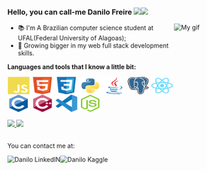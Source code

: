 ### Hello, you can call-me **Danilo Freire** <img src="https://media.giphy.com/media/hvRJCLFzcasrR4ia7z/giphy.gif" width="10px"><img src="https://github.com/TheDudeThatCode/TheDudeThatCode/blob/master/Assets/Earth.gif" width="10px" style="margin-right:10px">
<img align="right" alt="My gif" height="128" width="128" src="https://cdn.discordapp.com/attachments/843611480750555136/911730147030356078/picasion.com_29559dd78cb6e27367dbba045babf8f9.gif">


- :books: I'm A Brazilian computer science student at UFAL(Federal University of Alagoas);  
- 🌱 Growing bigger in my web full stack development skills.

**Languages and tools that I know a little bit:**
<div>
  <img align="center" alt="Js" height="40" width="50" src="https://raw.githubusercontent.com/devicons/devicon/master/icons/javascript/javascript-plain.svg">
  <img align="center" alt="HTML" height="40" width="50" src="https://raw.githubusercontent.com/devicons/devicon/master/icons/html5/html5-original.svg">
  <img align="center" alt="CSS" height="40" width="50" src="https://raw.githubusercontent.com/devicons/devicon/master/icons/css3/css3-original.svg">
  <img align="center" alt="Python" height="40" width="50" src="https://raw.githubusercontent.com/devicons/devicon/master/icons/python/python-original.svg">
  <img align="center" alt="Java" height="40" width="50" src="https://raw.githubusercontent.com/devicons/devicon/master/icons/java/java-original.svg"> 
  <img align="center" alt="postgresql" height="40" width="50" src="https://raw.githubusercontent.com/devicons/devicon/master/icons/postgresql/postgresql-original.svg"> 
  <img align="center" alt="Reactjs" height="40" width="50" src="https://raw.githubusercontent.com/devicons/devicon/master/icons/react/react-original.svg"> 
  <img align="center" alt="C" height="40" width="50" src="https://raw.githubusercontent.com/devicons/devicon/master/icons/c/c-original.svg"> 
  <img align="center" alt="C++" height="40" width="50" src="https://raw.githubusercontent.com/devicons/devicon/master/icons/cplusplus/cplusplus-original.svg"> 
  <img align="center" alt="vscode" height="40" width="50" src="https://raw.githubusercontent.com/devicons/devicon/master/icons/vscode/vscode-original.svg">
  <img align="center" alt="Node js" height="40" width="50" src="https://raw.githubusercontent.com/devicons/devicon/master/icons/nodejs/nodejs-original.svg">
</div>

<div>
  <br>
  <a href="https://github.com/DaniloVFreire">
  <img height="160em" src="https://github-readme-stats.vercel.app/api?username=DaniloVFreire&show_icons=true&theme=dracula&include_all_commits=true&count_private=true"/>
   <img height="160em" src="https://github-readme-stats.vercel.app/api/top-langs/?username=DaniloVFreire&layout=compact&langs_count=7&theme=dracula"/>
    </a>
</div><br>
  
You can contact me at:  
  
<div>
<a href="https://www.linkedin.com/in/danilo-freire-540579226/">
  <img align="left" alt="Danilo LinkedIN" heght="22px" src="https://img.shields.io/badge/LinkedIn-0077B5?style=for-the-badge&logo=linkedin&logoColor=white" />
</a>
  
<a href="https://www.kaggle.com/danilovf">
  <img align="left" alt="Danilo Kaggle" heght="22px" src="https://img.shields.io/badge/Kaggle-20BEFF?style=for-the-badge&logo=Kaggle&logoColor=white" />
</a>
</div>
